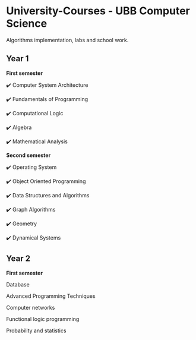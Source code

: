 # University-Courses - UBB Computer Science
Algorithms implementation, labs and school work.

## **Year 1**
**First semester** 

✔️ Computer System Architecture

✔️ Fundamentals of Programming

✔️ Computational Logic

✔️ Algebra

✔️ Mathematical Analysis

**Second semester**

✔️ Operating System

✔️ Object Oriented Programming

✔️ Data Structures and Algorithms

✔️ Graph Algorithms

✔️ Geometry

✔️ Dynamical Systems


## **Year 2**
**First semester** 

Database

Advanced Programming Techniques

Computer networks

Functional logic programming

Probability and statistics
